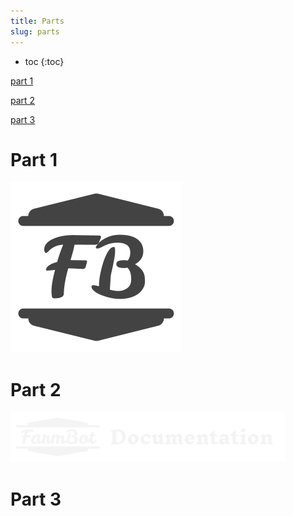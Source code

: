 ```yaml
---
title: Parts
slug: parts
---
```


* toc
{:toc}

[part 1](#part-1)

[part 2](#part-2)

[part 3](#part-3)

# Part 1

![part-1](/assets/images/favicon.png)

# Part 2

![part-2](/assets/images/documentation.png)

# Part 3
